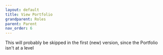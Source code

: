 ```yaml
---
layout: default
title: View Portfolio
grandparent: Roles
parent: Parent
nav_order: 6
---
```


This will probably be skipped in the first (new) version, since the Portfolio isn't at a level 